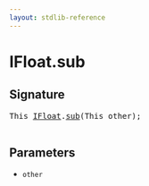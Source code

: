 ```yaml
---
layout: stdlib-reference
---
```


# IFloat\.sub

## Signature 

<pre>
<span class="code_keyword">This</span> <a href="/stdlib-reference/interfaces/IFloat/index" class="code_type">IFloat</a>.<a href="/stdlib-reference/interfaces/IFloat/sub">sub</a>(<span class="code_keyword">This</span> <span class='code_param'>other</span>);

</pre>

## Parameters

* `other`

